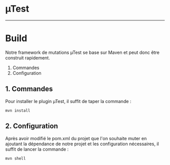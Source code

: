 # µTest #
-----------------


# Build #


Notre framework de mutations µTest se base sur Maven et peut donc être construit rapidement. 

1. Commandes
2. Configuration


## 1. Commandes ##

Pour installer le plugin µTest, il suffit de taper la commande :
~~~shell
mvn install
~~~

## 2. Configuration ##
Après avoir modifié le pom.xml du projet que l'on souhaite muter en ajoutant la dépendance de notre projet et les configuration nécessaires, il suffit de lancer la commande : 
~~~bash
mvn shell
~~~
